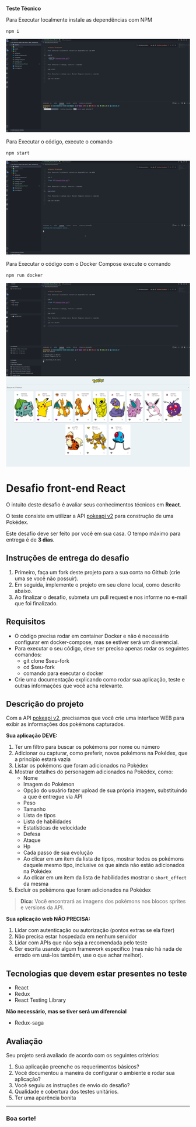 **Teste Técnico**  

Para Executar localmente instale as dependências com NPM

```
npm i
```
![npm i](/anexos/npmi.gif)

Para Executar o código, execute o comando

```
npm start
```
![npm i](/anexos/npmstart.gif)

Para Executar o código com o Docker Compose execute o comando

```
npm run docker
```
![npm i](/anexos/npmrundocker.gif)
![npm i](/anexos/tela.png)

# Desafio front-end React 

O intuito deste desafio é avaliar seus conhecimentos técnicos em **React**.

O teste consiste em utilizar a API [pokeapi v2](https://pokeapi.co/docsv2/#) para construção de uma Pokédex.

Este desafio deve ser feito por você em sua casa. O tempo máximo para entrega é de **3 dias**.

## Instruções de entrega do desafio

1. Primeiro, faça um fork deste projeto para a sua conta no Github (crie uma se você não possuir).
2. Em seguida, implemente o projeto em seu clone local, como descrito abaixo.
3. Ao finalizar o desafio, submeta um pull request e nos informe no e-mail que foi finalizado.

## Requisitos

- O código precisa rodar em container Docker e não é necessário configurar em docker-compose, mas se estiver será um diverencial.
- Para executar o seu código, deve ser preciso apenas rodar os seguintes comandos:
	- git clone \$seu-fork
	- cd \$seu-fork
	- comando para executar o docker
- Crie uma documentação explicando como rodar sua aplicação, teste e outras informações que você acha relevante.

## Descrição do projeto

Com a API [pokeapi v2](https://pokeapi.co/docsv2/#), precisamos que você crie uma interface WEB para exibir as informações dos pokémons capturados.

**Sua aplicação DEVE:**

1. Ter um filtro para buscar os pokémons por nome ou número
2. Adicionar ou capturar, como preferir, novos pokémons na Pokédex, que a princípio estará vazia
3. Listar os pokémons que foram adicionados na Pokédex
4. Mostrar detalhes do personagem adicionados na Pokédex, como:
    - Nome
    - Imagem do Pokémon
	- Opção do usuário fazer upload de sua própria imagem, substituindo a que é entregue via API
    - Peso
    - Tamanho
    - Lista de tipos
    - Lista de habilidades
    - Estatísticas de velocidade
    - Defesa
    - Ataque
    - Hp
    - Cada passo de sua evolução
    - Ao clicar em um item da lista de tipos, mostrar todos os pokémons daquele mesmo tipo, inclusive os que ainda não estão adicionados na Pokédex
    - Ao clicar em um item da lista de habilidades mostrar o `short_effect` da mesma
5. Excluir os pokémons que foram adicionados na Pokédex

> **Dica**: Você encontrará as imagens dos pokémons nos blocos sprites e versions da API.

**Sua aplicação web NÃO PRECISA:**

1. Lidar com autenticação ou autorização (pontos extras se ela fizer)
2. Não precisa estar hospedada em nenhum servidor
3. Lidar com APIs que não seja a recomendada pelo teste
4. Ser escrita usando algum framework específico (mas não há nada de errado em usá-los também, use o que achar melhor).

## Tecnologias que devem estar presentes no teste

- React
- Redux
- React Testing Library

**Não necessário, mas se tiver será um diferencial**

- Redux-saga

## Avaliação

Seu projeto será avaliado de acordo com os seguintes critérios:

1. Sua aplicação preenche os requerimentos básicos?
2. Você documentou a maneira de configurar o ambiente e rodar sua aplicação?
3. Você seguiu as instruções de envio do desafio?
4. Qualidade e cobertura dos testes unitários.
5. Ter uma aparência bonita

---

### Boa sorte!
